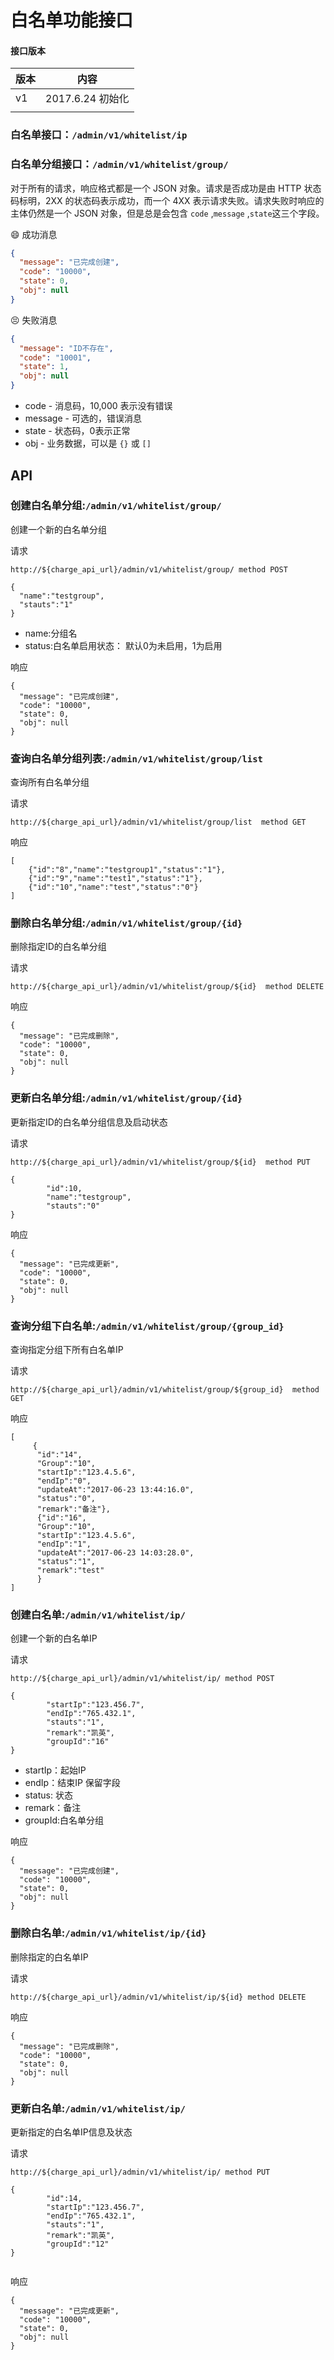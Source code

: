 # 白名单功能接口

#### 接口版本

| 版本   | 内容           |
| ---- | ------------ |
| v1   | 2017.6.24 初始化 |
|      |              |

### 白名单接口：`/admin/v1/whitelist/ip`

### 白名单分组接口：`/admin/v1/whitelist/group/`

对于所有的请求，响应格式都是一个 JSON 对象。请求是否成功是由 HTTP 状态码标明，2XX 的状态码表示成功，而一个 4XX 表示请求失败。请求失败时响应的主体仍然是一个 JSON 对象，但是总是会包含 `code` ,`message` ,`state`这三个字段。

😄 成功消息

```json
{
  "message": "已完成创建",
  "code": "10000",
  "state": 0,
  "obj": null
}
```

😣 失败消息

```json
{
  "message": "ID不存在",
  "code": "10001",
  "state": 1,
  "obj": null
}
```

* code - 消息码，10,000 表示没有错误
* message - 可选的，错误消息
* state - 状态码，0表示正常
* obj - 业务数据，可以是 `{}` 或 `[]`

API
------

### 创建白名单分组:`/admin/v1/whitelist/group/`

创建一个新的白名单分组

请求

```shell
http://${charge_api_url}/admin/v1/whitelist/group/ method POST

{
  "name":"testgroup",
  "stauts":"1"
}
```

* name:分组名
* status:白名单启用状态： 默认0为未启用，1为启用

响应

```shell
{
  "message": "已完成创建",
  "code": "10000",
  "state": 0,
  "obj": null
}
```

### 查询白名单分组列表:`/admin/v1/whitelist/group/list`

查询所有白名单分组

请求

```shell
http://${charge_api_url}/admin/v1/whitelist/group/list  method GET

```

响应

```shell
[
	{"id":"8","name":"testgroup1","status":"1"},
	{"id":"9","name":"test1","status":"1"},
	{"id":"10","name":"test","status":"0"}
]
```

### 删除白名单分组:`/admin/v1/whitelist/group/{id}`

删除指定ID的白名单分组

请求
```shell
http://${charge_api_url}/admin/v1/whitelist/group/${id}  method DELETE
```

响应

```shell
{
  "message": "已完成删除",
  "code": "10000",
  "state": 0,
  "obj": null
}
```

### 更新白名单分组:`/admin/v1/whitelist/group/{id}`

更新指定ID的白名单分组信息及启动状态

请求
```shell
http://${charge_api_url}/admin/v1/whitelist/group/${id}  method PUT
 
{
        "id":10,
        "name":"testgroup",
        "stauts":"0"
}

```

响应

```shell
{
  "message": "已完成更新",
  "code": "10000",
  "state": 0,
  "obj": null
}
```

### 查询分组下白名单:`/admin/v1/whitelist/group/{group_id}`

查询指定分组下所有白名单IP

请求
```shell
http://${charge_api_url}/admin/v1/whitelist/group/${group_id}  method GET
```

响应

```shell
[
     {
      "id":"14",
      "Group":"10",
      "startIp":"123.4.5.6",
      "endIp":"0",
      "updateAt":"2017-06-23 13:44:16.0",
      "status":"0",
      "remark":"备注"},
      {"id":"16",
      "Group":"10",
      "startIp":"123.4.5.6",
      "endIp":"1",
      "updateAt":"2017-06-23 14:03:28.0",
      "status":"1",
      "remark":"test"
      }
]
```

### 创建白名单:`/admin/v1/whitelist/ip/`

创建一个新的白名单IP

请求
```shell
http://${charge_api_url}/admin/v1/whitelist/ip/ method POST

{
        "startIp":"123.456.7",
        "endIp":"765.432.1",
        "stauts":"1",
        "remark":"凯英",
        "groupId":"16"
}
```



* startIp：起始IP
* endIp：结束IP 保留字段
* status: 状态
* remark：备注
* groupId:白名单分组

响应

```shell
{
  "message": "已完成创建",
  "code": "10000",
  "state": 0,
  "obj": null
}
```

### 删除白名单:`/admin/v1/whitelist/ip/{id}`

删除指定的白名单IP

请求
```shell
http://${charge_api_url}/admin/v1/whitelist/ip/${id} method DELETE
```

响应

```shell
{
  "message": "已完成删除",
  "code": "10000",
  "state": 0,
  "obj": null
}
```

### 更新白名单:`/admin/v1/whitelist/ip/`

更新指定的白名单IP信息及状态

请求
```shell
http://${charge_api_url}/admin/v1/whitelist/ip/ method PUT
 
{
        "id":14,
        "startIp":"123.456.7",
        "endIp":"765.432.1",
        "stauts":"1",
        "remark":"凯英",
        "groupId":"12"
}
    
```

响应

```shell
{
  "message": "已完成更新",
  "code": "10000",
  "state": 0,
  "obj": null
}
```
